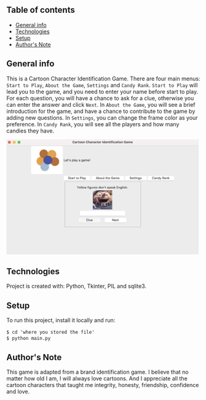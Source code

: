 


## Table of contents
* [General info](#general-info)
* [Technologies](#technologies)
* [Setup](#setup)
* [Author's Note](#note)

## General info
This is a Cartoon Character Identification Game. There are four main menus: `Start to Play`, `About the Game`, `Settings` and `Candy Rank`. `Start to Play` will lead you to the game, and you need to enter your name before start to play. For each question, you will have a chance to ask for a clue, otherwise you can enter the answer and click `Next`. In `About the Game`, you will see a brief introduction for the game, and have a chance to contribute to the game by adding new questions. In `Settings`, you can change the frame color as your preference. In `Candy Rank`, you will see all the players and how many candies they have.


<img src="./images/looklike.png" width="500" height='300'>

## Technologies
Project is created with: Python, Tkinter, PIL and sqlite3.

## Setup
To run this project, install it locally and run:

```
$ cd 'where you stored the file'
$ python main.py
```
## Author's Note

This game is adapted from a brand identification game. I believe that no matter how old I am, I will always love cartoons. And I appreciate all the cartoon characters that taught me integrity, honesty, friendship, confidence and love.
